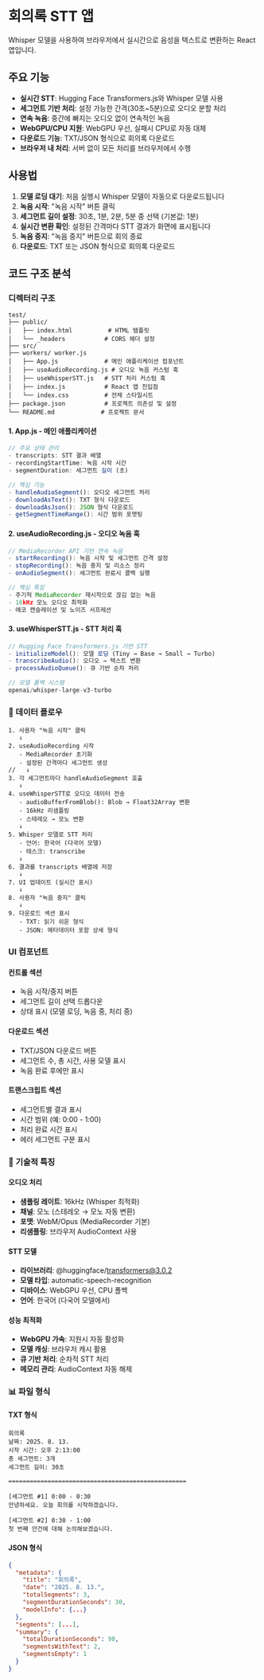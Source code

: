 # 회의록 STT 앱

Whisper 모델을 사용하여 브라우저에서 실시간으로 음성을 텍스트로 변환하는 React 앱입니다.

##  주요 기능

- **실시간 STT**: Hugging Face Transformers.js와 Whisper 모델 사용
- **세그먼트 기반 처리**: 설정 가능한 간격(30초~5분)으로 오디오 분할 처리
- **연속 녹음**: 중간에 빠지는 오디오 없이 연속적인 녹음
- **WebGPU/CPU 지원**: WebGPU 우선, 실패시 CPU로 자동 대체
- **다운로드 기능**: TXT/JSON 형식으로 회의록 다운로드
- **브라우저 내 처리**: 서버 없이 모든 처리를 브라우저에서 수행

## 사용법

1. **모델 로딩 대기**: 처음 실행시 Whisper 모델이 자동으로 다운로드됩니다
2. **녹음 시작**: "녹음 시작" 버튼 클릭
3. **세그먼트 길이 설정**: 30초, 1분, 2분, 5분 중 선택 (기본값: 1분)
4. **실시간 변환 확인**: 설정된 간격마다 STT 결과가 화면에 표시됩니다
5. **녹음 중지**: "녹음 중지" 버튼으로 회의 종료
6. **다운로드**: TXT 또는 JSON 형식으로 회의록 다운로드

## 코드 구조 분석

###  디렉터리 구조

```
test/
├── public/
│   ├── index.html          # HTML 템플릿
│   └── _headers           # CORS 헤더 설정
├── src/
├── workers/ worker.js 
│   ├── App.js             # 메인 애플리케이션 컴포넌트
│   ├── useAudioRecording.js # 오디오 녹음 커스텀 훅
│   ├── useWhisperSTT.js   # STT 처리 커스텀 훅
│   ├── index.js           # React 앱 진입점
│   └── index.css          # 전체 스타일시트
├── package.json           # 프로젝트 의존성 및 설정
└── README.md             # 프로젝트 문서
```


#### 1. **App.js** - 메인 애플리케이션

```javascript
// 주요 상태 관리
- transcripts: STT 결과 배열
- recordingStartTime: 녹음 시작 시간
- segmentDuration: 세그먼트 길이 (초)

// 핵심 기능
- handleAudioSegment(): 오디오 세그먼트 처리
- downloadAsText(): TXT 형식 다운로드
- downloadAsJson(): JSON 형식 다운로드
- getSegmentTimeRange(): 시간 범위 포맷팅
```

#### 2. **useAudioRecording.js** - 오디오 녹음 훅

```javascript
// MediaRecorder API 기반 연속 녹음
- startRecording(): 녹음 시작 및 세그먼트 간격 설정
- stopRecording(): 녹음 중지 및 리소스 정리
- onAudioSegment(): 세그먼트 완료시 콜백 실행

// 핵심 특징
- 주기적 MediaRecorder 재시작으로 끊김 없는 녹음
- 16kHz 모노 오디오 최적화
- 에코 캔슬레이션 및 노이즈 서프레션
```

#### 3. **useWhisperSTT.js** - STT 처리 훅

```javascript
// Hugging Face Transformers.js 기반 STT
- initializeModel(): 모델 로딩 (Tiny → Base → Small → Turbo)
- transcribeAudio(): 오디오 → 텍스트 변환
- processAudioQueue(): 큐 기반 순차 처리

// 모델 폴백 시스템
openai/whisper-large-v3-turbo
```

### 🔄 데이터 플로우

```
1. 사용자 "녹음 시작" 클릭
   ↓
2. useAudioRecording 시작
   - MediaRecorder 초기화
   - 설정된 간격마다 세그먼트 생성
//   ↓
3. 각 세그먼트마다 handleAudioSegment 호출
   ↓
4. useWhisperSTT로 오디오 데이터 전송
   - audioBufferFromBlob(): Blob → Float32Array 변환
   - 16kHz 리샘플링
   - 스테레오 → 모노 변환
   ↓
5. Whisper 모델로 STT 처리
   - 언어: 한국어 (다국어 모델)
   - 태스크: transcribe
   ↓
6. 결과를 transcripts 배열에 저장
   ↓
7. UI 업데이트 (실시간 표시)
   ↓
8. 사용자 "녹음 중지" 클릭
   ↓
9. 다운로드 섹션 표시
   - TXT: 읽기 쉬운 형식
   - JSON: 메타데이터 포함 상세 형식
```

### UI 컴포넌트

#### 컨트롤 섹션

- 녹음 시작/중지 버튼
- 세그먼트 길이 선택 드롭다운
- 상태 표시 (모델 로딩, 녹음 중, 처리 중)

#### 다운로드 섹션

- TXT/JSON 다운로드 버튼
- 세그먼트 수, 총 시간, 사용 모델 표시
- 녹음 완료 후에만 표시

#### 트랜스크립트 섹션

- 세그먼트별 결과 표시
- 시간 범위 (예: 0:00 - 1:00)
- 처리 완료 시간 표시
- 에러 세그먼트 구분 표시

### 🔧 기술적 특징

#### 오디오 처리

- **샘플링 레이트**: 16kHz (Whisper 최적화)
- **채널**: 모노 (스테레오 → 모노 자동 변환)
- **포맷**: WebM/Opus (MediaRecorder 기본)
- **리샘플링**: 브라우저 AudioContext 사용

#### STT 모델

- **라이브러리**: @huggingface/transformers@3.0.2
- **모델 타입**: automatic-speech-recognition
- **디바이스**: WebGPU 우선, CPU 폴백
- **언어**: 한국어 (다국어 모델에서)

#### 성능 최적화

- **WebGPU 가속**: 지원시 자동 활성화
- **모델 캐싱**: 브라우저 캐시 활용
- **큐 기반 처리**: 순차적 STT 처리
- **메모리 관리**: AudioContext 자동 해제

### 📊 파일 형식

#### TXT 형식

```
회의록
날짜: 2025. 8. 13.
시작 시간: 오후 2:13:00
총 세그먼트: 3개
세그먼트 길이: 30초

==================================================

[세그먼트 #1] 0:00 - 0:30
안녕하세요. 오늘 회의를 시작하겠습니다.

[세그먼트 #2] 0:30 - 1:00
첫 번째 안건에 대해 논의해보겠습니다.
```

#### JSON 형식

```json
{
  "metadata": {
    "title": "회의록",
    "date": "2025. 8. 13.",
    "totalSegments": 3,
    "segmentDurationSeconds": 30,
    "modelInfo": {...}
  },
  "segments": [...],
  "summary": {
    "totalDurationSeconds": 90,
    "segmentsWithText": 2,
    "segmentsEmpty": 1
  }
}
```




